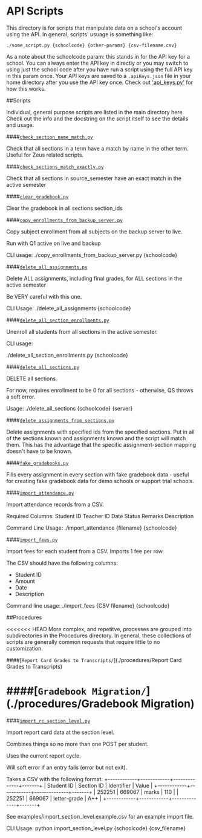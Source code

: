 API Scripts
===

This directory is for scripts that manipulate data on a school's account using the API. In general, scripts' usuage is something like:

`./some_script.py {schoolcode} {other-params} {csv-filename.csv}`

As a note about the schoolcode param: this stands in for the API key for a school. You can always enter the API key in directly or you may switch to using just the school code after you have run a script using the full API key in this param once. Your API keys are saved to a `.apiKeys.json` file in your home directory after you use the API key once. Check out ['api_keys.py'](./modules/qs/api_keys.py) for how this works.

##Scripts


Individual, general purpose scripts are listed in the main directory here. Check out the info and the docstring on the script itself to see the details and usage.

####[`check_section_name_match.py`](./check_section_name_match.py)

Check that all sections in a term have a match by name in the other term.
Useful for Zeus related scripts.


####[`check_sections_match_exactly.py`](./check_sections_match_exactly.py)

Check that all sections in source_semester have an exact match in the active semester

####[`clear_gradebook.py`](./clear_gradebook.py)

Clear the gradebook in all sections section_ids

####[`copy_enrollments_from_backup_server.py`](./copy_enrollments_from_backup_server.py)

Copy subject enrollment from all subjects on the backup server to live.

Run with Q1 active on live and backup

CLI usage:
./copy_enrollments_from_backup_server.py {schoolcode}


####[`delete_all_assignments.py`](./delete_all_assignments.py)

Delete ALL assignments, including final grades, for ALL sections in the
active semester

Be VERY careful with this one.

CLI Usage:
./delete_all_assignments {schoolcode}


####[`delete_all_section_enrollments.py`](./delete_all_section_enrollments.py)

Unenroll all students from all sections in the active semester.

CLI usage:

./delete_all_section_enrollments.py {schoolcode}


####[`delete_all_sections.py`](./delete_all_sections.py)


DELETE all sections.

For now, requires enrollment to be 0 for all sections - otherwise, QS throws
a soft error.

Usage:
./delete_all_sections {schoolcode} {server}


####[`delete_assignments_from_sections.py`](./delete_assignments_from_sections.py)

Delete assignments with specified ids from the specified sections.
Put in all of the sections known and assignments known and the script will match them.
This has the advantage that the specific assignment-section mapping doesn't have to be known.


####[`fake_gradebooks.py`](./fake_gradebooks.py)


Fills every assignment in every section with fake gradebook data - useful
for creating fake gradebook data for demo schools or support trial schools.

####[`import_attendance.py`](./import_attendance.py)

Import attendance records from a CSV.

Required Columns:
    Student ID
    Teacher ID
    Date
    Status
    Remarks
    Description

Command Line Usage:
    ./import_attendance {filename} {schoolcode}


####[`import_fees.py`](./import_fees.py)

Import fees for each student from a CSV. Imports 1 fee per row.


The CSV should have the following columns:
- Student ID
- Amount
- Date
- Description

Command line usage:
./import_fees {CSV filename} {schoolcode}

##Procedures

<<<<<<< HEAD
More complex, and repetitve, processes are grouped into subdirectories in the Procedures directory. In general, these collections of scripts are generally common requests that require little to no customization. 

####[`Report Card Grades to Transcripts/`](./procedures/Report Card Grades to Transcripts)

####[`Gradebook Migration/`](./procedures/Gradebook Migration)
=======
####[`import_rc_section_level.py`](./import_rc_section_level.py)

Import report card data at the section level.

Combines things so no more than one POST per student.

Uses the current report cycle.

Will soft error if an entry fails (error but not exit).

Takes a CSV with the following format:
+------------+------------+--------------+-------+
| Student ID | Section ID |  Identifier  | Value |
+------------+------------+--------------+-------+
|     252251 |     669067 | marks        | 110   |
|     252251 |     669067 | letter-grade | A++   |
+------------+------------+--------------+-------+


See examples/import_section_level.example.csv for an example import file.

CLI Usage:
python import_section_level.py {schoolcode} {csv_filename}


